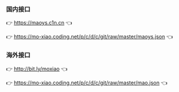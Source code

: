 ### 国内接口
👉 https://maoys.c1n.cn 👈

👉 https://mo-xiao.coding.net/p/c/d/c/git/raw/master/maoys.json 👈
### 海外接口
👉 http://bit.ly/moxiao 👈

👉 https://mo-xiao.coding.net/p/c/d/c/git/raw/master/mao.json 👈